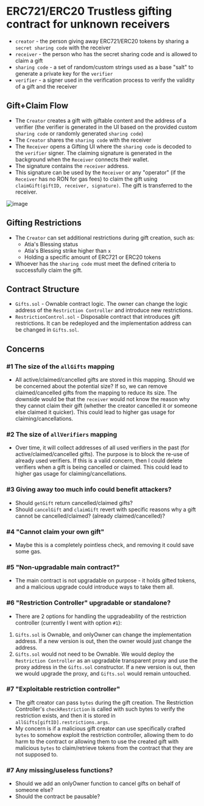 # ERC721/ERC20 Trustless gifting contract for unknown receivers

- `creator` - the person giving away ERC721/ERC20 tokens by sharing a `secret sharing code` with the receiver
- `receiver` - the person who has the secret sharing code and is allowed to claim a gift
- `sharing code` - a set of random/custom strings used as a base "salt" to generate a private key for the `verifier`
- `verifier` - a signer used in the verification process to verify the validity of a gift and the receiver

## Gift+Claim Flow

- The `Creator` creates a gift with giftable content and the address of a verifier (the verifier is generated in the UI based on the provided custom `sharing code` or randomly generated `sharing code`)
- The `Creator` shares the `sharing code` with the receiver
- The `Receiver` opens a Gifting UI where the `sharing code` is decoded to the `verifier` signer. The claiming signature is generated in the background when the `Receiver` connects their wallet.
- The signature contains the `receiver` address.
- This signature can be used by the `Receiver` or any "operator" (if the `Receiver` has no RON for gas fees) to claim the gift using `claimGift(giftID, receiver, signature)`. The gift is transferred to the receiver.

![image](https://user-images.githubusercontent.com/1337260/206867935-b32edc3a-4dcd-4fe6-bc25-5a512c4d03b8.png)

## Gifting Restrictions

- The `Creator` can set additional restrictions during gift creation, such as:
  - Atia's Blessing status
  - Atia's Blessing strike higher than `x`
  - Holding a specific amount of ERC721 or ERC20 tokens
- Whoever has the `sharing code` must meet the defined criteria to successfully claim the gift.

## Contract Structure

- `Gifts.sol` - Ownable contract logic. The owner can change the logic address of the `Restriction Controller` and introduce new restrictions.
- `RestrictionControl.sol` - Disposable contract that introduces gift restrictions. It can be redeployed and the implementation address can be changed in `Gifts.sol`.

## Concerns

### #1 The size of the `allGifts` mapping

- All active/claimed/cancelled gifts are stored in this mapping. Should we be concerned about the potential size? If so, we can remove claimed/cancelled gifts from the mapping to reduce its size. The downside would be that the `receiver` would not know the reason why they cannot claim their gift (whether the creator cancelled it or someone else claimed it quicker). This could lead to higher gas usage for claiming/cancellations.

### #2 The size of `allVerifiers` mapping

- Over time, it will collect addresses of all used verifiers in the past (for active/claimed/cancelled gifts). The purpose is to block the re-use of already used verifiers. If this is a valid concern, then I could delete verifiers when a gift is being cancelled or claimed. This could lead to higher gas usage for claiming/cancellations.

### #3 Giving away too much info could benefit attackers?

- Should `getGift` return cancelled/claimed gifts?
- Should `cancelGift` and `claimGift` revert with specific reasons why a gift cannot be cancelled/claimed? (already claimed/cancelled)?

### #4 "Cannot claim your own gift"

- Maybe this is a completely pointless check, and removing it could save some gas.

### #5 "Non-upgradable main contract?"

- The main contract is not upgradable on purpose - it holds gifted tokens, and a malicious upgrade could introduce ways to take them all.

### #6 "Restriction Controller" upgradable or standalone?

- There are 2 options for handling the upgradeability of the restriction controller (currently I went with option `#1`):

1. `Gifts.sol` is Ownable, and onlyOwner can change the implementation address. If a new version is out, then the owner would just change the address.
2. `Gifts.sol` would not need to be Ownable. We would deploy the `Restriction Controller` as an upgradable transparent proxy and use the proxy address in the `Gifts.sol` constructor. If a new version is out, then we would upgrade the proxy, and `Gifts.sol` would remain untouched.

### #7 "Exploitable restriction controller"

- The gift creator can pass `bytes` during the gift creation. The Restriction Controller's `checkRestriction` is called with such bytes to verify the restriction exists, and then it is stored in `allGifts[giftID].restrictions.args`.
- My concern is if a malicious gift creator can use specifically crafted `bytes` to somehow exploit the restriction controller, allowing them to do harm to the contract or allowing them to use the created gift with malicious `bytes` to claim/retrieve tokens from the contract that they are not supposed to.

### #7 Any missing/useless functions?

- Should we add an onlyOwner function to cancel gifts on behalf of someone else?
- Should the contract be pausable?

